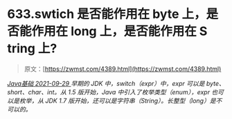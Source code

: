 <!--yml
category: 未分类
date: 0001-01-01 00:00:00
-->

# 633.swtich 是否能作用在 byte 上，是否能作用在 long 上，是否能作用在 S tring 上?

> 原文：[https://zwmst.com/4389.html](https://zwmst.com/4389.html)

   [ *Java基础* ](https://zwmst.com/java%e5%9f%ba%e7%a1%80)*[ <time datetime="2021-09-30T00:18:07+08:00"> 2021-09-29 </time> ](https://zwmst.com/4389.html)  早期的 JDK 中，switch（expr）中，expr 可以是 byte、short、char、int。从 1.5 版开始，Java 中引入了枚举类型（enum），expr 也可以是枚举，从 JDK 1.7 版开始，还可以是字符串（String）。长整型（long）是不可以的。*